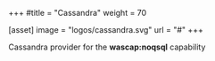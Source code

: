 +++
#title = "Cassandra"
weight = 70

[asset]
  image = "logos/cassandra.svg"
  url = "#"
+++

Cassandra provider for the **wascap:noqsql** capability
